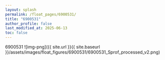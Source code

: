 ```yaml
---
layout: splash
permalink: /float_pages/6900531/
title: "6900531"
author_profile: false
last_modified_at: 2025-06-13
toc: false
---
```

 
6900531
![img-png]({{ site.url }}{{ site.baseurl }}/assets/images/float_figures/6900531/6900531_Sprof_processed_v2.png)